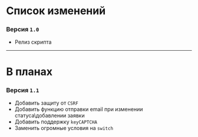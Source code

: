 Список изменений
===
### Версия `1.0`
* Релиз скрипта

***

В планах
===
### Версия `1.1`
* Добавить защиту от `CSRF`
* Добавить функцию отправки email при изменении статуса\добавлении заявки
* Добавить поддержку `keyCAPTCHA`
* Заменить огромные условия на `switch`
